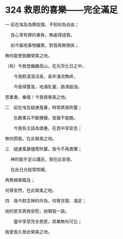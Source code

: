 # 324 救恩的喜樂——完全滿足

一 前在埃及為罪奴僕，不知何為自由；

　 良心常有罪的重負，無處得拯救。

　 如今屬地事物纏累，對我再無關係；

無何能使我離榮美之地。

（和）今我登巍巍高山，在光天化日之中，

　　今我飲滾滾活泉，長年湧流無終，

　　今我得豐富，地滿乳蜜，路滴脂油，

恩重重，樂哉！今我居榮美之地。

二　前在埃及疑慮風暴，時常將我吹襲；

　　仇敵軍兵不斷攪擾，我幾不能敵。

　　今我有主話為堡壘，在其中享安息；

無何困我，在此榮美之地。

三　疑慮風暴儘管吹襲，我今不再畏懼；

　 神的能手足以護庇，我在此安居。

　 在此日光經常照耀，

再無禍害臨及；

何等安然，在此榮美之地。

四　我今默念神的作為，何等甘甜、滿足；

祂的恩言將我安慰，祂領我一路。

　　靈中享受完全救恩，其樂無何可比；

我愛長久居此榮美之地。

